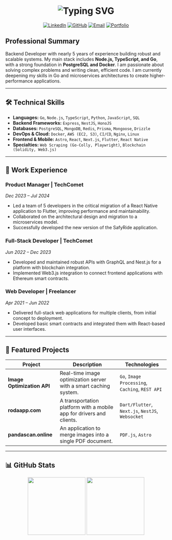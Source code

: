 <h1 align="center">
  <img src="https://readme-typing-svg.herokuapp.com?font=JetBrains+Mono&size=24&duration=3000&pause=1000&color=00FF41&center=true&vCenter=true&width=435&lines=Francisco+Banquez;Backend+Developer;Go+%7C+Node.js+%7C+Docker" alt="Typing SVG" />
</h1>

<p align="center">
  <a href="https://linkedin.com/in/franciscobanquez" target="_blank"><img src="https://img.shields.io/badge/LinkedIn-0077B5?style=for-the-badge&logo=linkedin&logoColor=white" alt="LinkedIn"></a>
  <a href="https://github.com/iscodev0" target="_blank"><img src="https://img.shields.io/badge/GitHub-181717?style=for-the-badge&logo=github&logoColor=white" alt="GitHub"></a>
  <a href="mailto:banquezfrancisco@yahoo.com"><img src="https://img.shields.io/badge/Email-7828C8?style=for-the-badge&logo=yahoo&logoColor=white" alt="Email"></a>
  <a href="https://iscodev.com" target="_blank"><img src="https://img.shields.io/badge/Portfolio-000000?style=for-the-badge&logo=About.me&logoColor=white" alt="Portfolio"></a>
</p>

## Professional Summary

Backend Developer with nearly 5 years of experience building robust and scalable systems. My main stack includes **Node.js, TypeScript, and Go**, with a strong foundation in **PostgreSQL and Docker**. I am passionate about solving complex problems and writing clean, efficient code. I am currently deepening my skills in Go and microservices architectures to create higher-performance applications.

---

## 🛠️ Technical Skills

-   **Languages:** `Go`, `Node.js`, `TypeScript`, `Python`, `JavaScript`, `SQL`
-   **Backend Frameworks:** `Express`, `NestJS`, `HonoJS`
-   **Databases:** `PostgreSQL`, `MongoDB`, `Redis`, `Prisma`, `Mongoose`, `Drizzle`
-   **DevOps & Cloud:** `Docker`, `AWS (EC2, S3)`, `CI/CD`, `Nginx`, `Linux`
-   **Frontend & Mobile:** `Astro`, `React`, `Next.js`, `Flutter`, `React Native`
-   **Specialties:** `Web Scraping (Go-Colly, Playwright)`, `Blockchain (Solidity, Web3.js)`

---

## 💼 Work Experience

### **Product Manager** | TechComet
*Dec 2023 – Jul 2024*
- Led a team of 5 developers in the critical migration of a React Native application to Flutter, improving performance and maintainability.
- Collaborated on the architectural design and migration to a microservices model.
- Successfully developed the new version of the SafyRide application.

### **Full-Stack Developer** | TechComet
*Jun 2022 – Dec 2023*
- Developed and maintained robust APIs with GraphQL and Nest.js for a platform with blockchain integration.
- Implemented Web3.js integration to connect frontend applications with Ethereum smart contracts.

### **Web Developer** | Freelancer
*Apr 2021 – Jun 2022*
- Delivered full-stack web applications for multiple clients, from initial concept to deployment.
- Developed basic smart contracts and integrated them with React-based user interfaces.

---

## 🚀 Featured Projects

| Project                  | Description                                                  | Technologies                                    |
| ------------------------ | ------------------------------------------------------------ | ----------------------------------------------- |
| **Image Optimization API** | Real-time image optimization server with a smart caching system. | `Go`, `Image Processing`, `Caching`, `REST API` |
| **rodaapp.com**          | A transportation platform with a mobile app for drivers and clients. | `Dart/Flutter`, `Next.js`, `NestJS`, `Websocket`  |
| **pandascan.online**        | An application to merge images into a single PDF document.   | `PDF.js`, `Astro`                               |

---

## 📊 GitHub Stats

<p align="center">
  <img height="180em" src="https://github-readme-stats.vercel.app/api?username=iscodev0&show_icons=true&theme=radical&include_all_commits=true&count_private=true&bg_color=0d1117&title_color=00ff41&text_color=ffffff&icon_color=00ff41&border_color=00ff41"/>
  <img height="180em" src="https://github-readme-stats.vercel.app/api/top-langs/?username=iscodev0&layout=compact&langs_count=7&theme=radical&bg_color=0d1117&title_color=00ff41&text_color=ffffff&border_color=00ff41"/>
</p>
